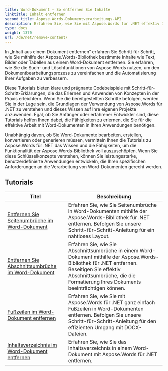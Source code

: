 ```yaml
---
title: Word-Dokument – So entfernen Sie Inhalte
linktitle: Inhalt entfernen
second_title: Aspose.Words-Dokumentverarbeitungs-API
description: Erfahren Sie, wie Sie mit Aspose.Words für .NET effektiv Inhalte aus Word-Dokumenten entfernen. Befolgen Sie Schritt-für-Schritt-Anleitungen und verwenden Sie C#-Codebeispiele, um verschiedene Techniken zum Entfernen von Inhalten zu erlernen.
type: docs
weight: 1370
url: /de/net/remove-content/
---
```

In „Inhalt aus einem Dokument entfernen“ erfahren Sie Schritt für Schritt, wie Sie mithilfe der Aspose.Words-Bibliothek bestimmte Inhalte wie Text, Bilder oder Tabellen aus einem Word-Dokument entfernen. Sie erfahren, wie Sie die Such- und Löschfunktionen von Aspose.Words nutzen, um den Dokumentbearbeitungsprozess zu vereinfachen und die Automatisierung Ihrer Aufgaben zu verbessern.

Diese Tutorials bieten klare und prägnante Codebeispiele mit Schritt-für-Schritt-Erklärungen, die das Erlernen und Anwenden von Konzepten in der Praxis erleichtern. Wenn Sie die bereitgestellten Schritte befolgen, werden Sie in der Lage sein, die Grundlagen der Verwendung von Aspose.Words für .NET zu verstehen und dieses Wissen auf Ihre eigenen Projekte anzuwenden. Egal, ob Sie Anfänger oder erfahrener Entwickler sind, diese Tutorials helfen Ihnen dabei, die Fähigkeiten zu erlernen, die Sie für die effektive Arbeit mit Word-Dokumenten in Ihren Anwendungen benötigen.

Unabhängig davon, ob Sie Word-Dokumente bearbeiten, erstellen, konvertieren oder generieren müssen, vermitteln Ihnen die Tutorials zu Aspose.Words für .NET das Wissen und die Fähigkeiten, um die Funktionalität der Aspose.Words-Bibliothek voll auszuschöpfen. Wenn Sie diese Schlüsselkonzepte verstehen, können Sie leistungsstarke, benutzerdefinierte Anwendungen entwickeln, die Ihren spezifischen Anforderungen an die Verarbeitung von Word-Dokumenten gerecht werden.

 ## Tutorials
| Titel | Beschreibung |
| --- | --- |
| [Entfernen Sie Seitenumbrüche im Word-Dokument](./remove-page-breaks/) | Erfahren Sie, wie Sie Seitenumbrüche in Word-Dokumenten mithilfe der Aspose.Words-Bibliothek für .NET entfernen. Befolgen Sie unsere Schritt-für-Schritt-Anleitung für ein nahtloses Layout. |
| [Entfernen Sie Abschnittsumbrüche im Word-Dokument](./remove-section-breaks/) | Erfahren Sie, wie Sie Abschnittsumbrüche in einem Word-Dokument mithilfe der Aspose.Words-Bibliothek für .NET entfernen. Beseitigen Sie effektiv Abschnittsumbrüche, die die Formatierung Ihres Dokuments beeinträchtigen können.|
| [Fußzeilen im Word-Dokument entfernen](./remove-footers/) | Erfahren Sie, wie Sie mit Aspose.Words für .NET ganz einfach Fußzeilen in Word-Dokumenten entfernen. Befolgen Sie unsere Schritt-für-Schritt-Anleitung für den effizienten Umgang mit DOCX-Dateien. |
| [Inhaltsverzeichnis im Word-Dokument entfernen](./remove-table-of-contents/) | Erfahren Sie, wie Sie das Inhaltsverzeichnis in einem Word-Dokument mit Aspose.Words für .NET entfernen. |